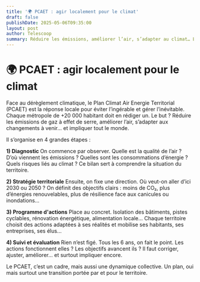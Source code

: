 ```yaml
---
title: '🌍 PCAET : agir localement pour le climat'
draft: false
publishDate: 2025-05-06T09:35:00
layout: post
author: Telescoop
summary: Réduire les émissions, améliorer l’air, s’adapter au climat… Le Plan Climat Air Energie Territorial (PCAET), c’est le plan d’action local pour éviter l'ingérable et gérer l'inévitable
---
```

# 🌍 PCAET : agir localement pour le climat



Face au dérèglement climatique, le  Plan Climat Air Energie Territorial (PCAET) est la réponse locale pour éviter l’ingérable et gérer l’inévitable.
 Chaque métropole de +20 000 habitant doit en rédiger un. Le but ? Réduire les émissions de gaz à effet de serre, améliorer l’air, s’adapter aux changements à venir... et impliquer tout le monde.

Il s’organise en 4 grandes étapes :

**1) Diagnostic&#32;** On commence par observer. Quelle est la qualité de l’air ? D’où viennent les émissions ? Quelles sont les consommations d’énergie ? Quels risques liés au climat ? Ce bilan sert à comprendre la situation du territoire.

**2) Stratégie territoriale** Ensuite, on fixe une direction. Où veut-on aller d’ici 2030 ou 2050 ? On définit des objectifs clairs : moins de CO₂, plus d’énergies renouvelables, plus de résilience face aux canicules ou inondations...

**3) Programme d'actions** Place au concret. Isolation des bâtiments, pistes cyclables, rénovation énergétique, alimentation locale... Chaque territoire choisit des actions adaptées à ses réalités et mobilise ses habitants, ses entreprises, ses élus...

**4) Suivi et évaluation** Rien n’est figé. Tous les 6 ans, on fait le point. Les actions fonctionnent elles ? Les objectifs avancent ils ? Il faut corriger, ajuster, améliorer... et surtout impliquer encore.

Le PCAET, c’est un cadre, mais aussi une dynamique collective. Un plan, oui mais surtout une transition portée par et pour le territoire.

